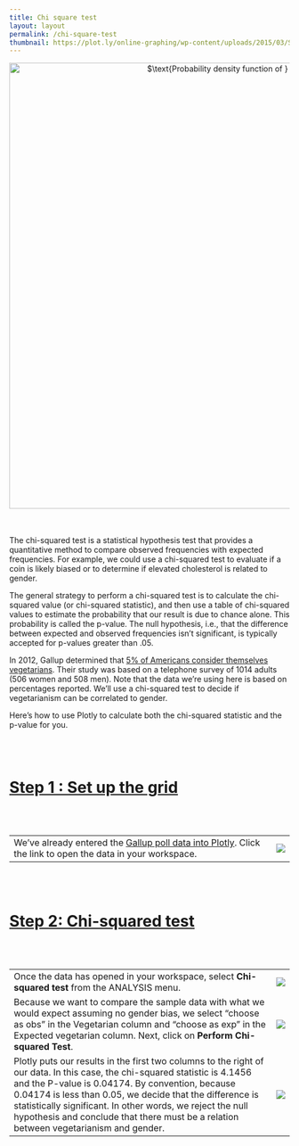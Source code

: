 ```yaml
---
title: Chi square test
layout: layout
permalink: /chi-square-test
thumbnail: https://plot.ly/online-graphing/wp-content/uploads/2015/03/Screen-Shot-2015-03-26-at-2.27.24-PM-266x370.png
---
```


<div>
    <a href="https://plot.ly/~jackp/4102/" target="_blank" title="$\text{Probability density function of } \chi^2_k$" style="display: block; text-align: center;"><img src="https://plot.ly/~jackp/4102.png" alt="$\text{Probability density function of } \chi^2_k$" style="max-width: 100%;width: 800px;"  width="800" onerror="this.onerror=null;this.src='https://plot.ly/404.png';" /></a>
    <script data-plotly="jackp:4102" src="https://plot.ly/embed.js" async></script>
</div>

<br />
<br />

<p>The chi-squared test is a statistical hypothesis test that provides a quantitative method to compare observed frequencies with expected frequencies. For example, we could use a chi-squared test to evaluate if a coin is likely biased or to determine if elevated cholesterol is related to gender.</p>

<p>The general strategy to perform a chi-squared test is to calculate the chi-squared value (or chi-squared statistic), and then use a table of chi-squared values to estimate the probability that our result is due to chance alone. This probability is called the p-value. The null hypothesis, i.e., that the difference between expected and observed frequencies isn’t significant, is typically accepted for p-values greater than .05.</p>

<p>In 2012, Gallup determined that <a href="http://www.gallup.com/poll/156215/consider-themselves-vegetarians.aspx">5% of Americans consider themselves vegetarians</a>. Their study was based on a telephone survey of 1014 adults (506 women and 508 men). Note that the data we’re using here is based on percentages reported. We’ll use a chi-squared test to decide if vegetarianism can be correlated to gender.</p>

<p>Here’s how to use Plotly to calculate both the chi-squared statistic and the p-value for you.</p>

<br />
<br />

<h1 id="step-1-:-set-up-the-grid"><a href="#step-1-:-set-up-the-grid">Step 1 : Set up the grid</a></h1>

<br />
<br />

<table>
<tbody>
<tr>
<td>We’ve already entered the <a href="https://plot.ly/976/~mariahh/">Gallup poll data into Plotly</a>. Click the link to open the data in your workspace.</td>
<td><img src="http://i.imgur.com/eZ222ec.png"></td>
</tr>
</tbody>
</table>

<br />
<br />

<h1 id="step-2:-running-basic-statistics"><a href="#step-2:-running-basic-statistics">Step 2: Chi-squared test</a></h1>

<br />
<br />

<table>
<tbody>

<tr>
<td>Once the data has opened in your workspace, select <strong>Chi-squared test</strong> from the ANALYSIS menu.</td>
<td><img src="http://i.imgur.com/Skp90ha.png"></td>
</tr>

<tr>
<td>Because we want to compare the sample data with what we would expect assuming no gender bias, we select “choose as obs” in the Vegetarian column and “choose as exp” in the Expected vegetarian column. Next, click on <strong>Perform Chi-squared Test</strong>.</td>
<td><img src="http://i.imgur.com/i6Y1ZiD.png"></td>
</tr>

<tr>
<td>Plotly puts our results in the first two columns to the right of our data. In this case, the chi-squared statistic is 4.1456 and the P-value is 0.04174. By convention, because 0.04174 is less than 0.05, we decide that the difference is statistically significant. In other words, we reject the null hypothesis and conclude that there must be a relation between vegetarianism and gender.</td>
<td><img src="http://i.imgur.com/7fkBMjX.png"></td>
</tr>

</tbody>
</table>

